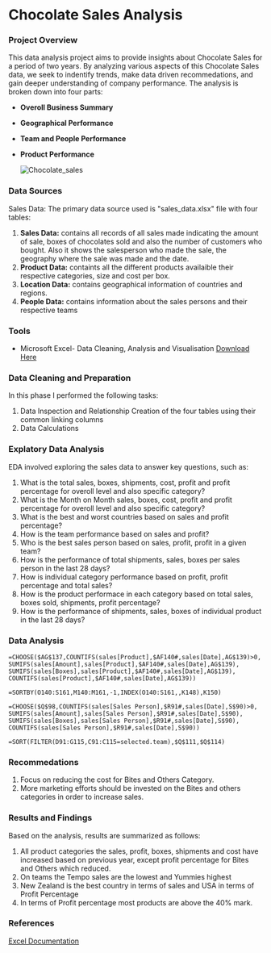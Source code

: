 # Chocolate Sales Analysis

### Project Overview
This data analysis project aims to provide insights about Chocolate Sales for a period of two years. By analyzing various aspects of this Chocolate Sales data, we seek to indentify trends, make data driven recommedations, and gain deeper understanding of company performance. The analysis is broken down into four parts:
- **Overoll Business Summary**
- **Geographical Performance**
- **Team and People Performance**
- **Product Performance**
  

  ![Chocolate_sales](https://github.com/Joendege/Chocolate_Sales_Excel_Dashboard/assets/123901910/511c587b-c699-4c00-9feb-35b582b3972a)


### Data Sources
Sales Data: The primary data source used is "sales_data.xlsx" file with four tables:
1. **Sales Data:** contains all records of all sales made indicating the amount of sale, boxes of chocolates sold and also the number of customers who bought. Also it shows the salesperson who made the sale, the geography where the sale was made and the date.
2. **Product Data:** containts all the different products availaible their respective categories, size and cost per box.
3. **Location Data:** contains geographical information of countries and regions.
4. **People Data:** contains information about the sales persons and their respective teams

### Tools
- Microsoft Excel- Data Cleaning, Analysis and Visualisation [Download Here](https://www.microsoft.com)

### Data Cleaning and Preparation
In this phase I performed the following tasks:
1. Data Inspection and Relationship Creation of the four tables using their common linking columns
2. Data Calculations

### Explatory Data Analysis
EDA involved exploring the sales data to answer key questions, such as:
1. What is the total sales, boxes, shipments, cost, profit and profit percentage for overoll level and also specific category?
2. What is the Month on Month sales, boxes, cost, profit and profit percentage for overoll level and also specific category?
3. What is the best and worst countries based on sales and profit percentage?
4. How is the team performance based on sales and profit?
5. Who is the best sales person based on sales, profit, profit in a given team?
6. How is the performance of total shipments, sales, boxes per sales person in the last 28 days?
7. How is individual category performance based on profit, profit percentage and total sales?
8. How is the product performace in each category based on total sales, boxes sold, shipments, profit percentage?
9. How is the performance of shipments, sales, boxes of individual product in the last 28 days?

### Data Analysis
```Excel
=CHOOSE($AG$137,COUNTIFS(sales[Product],$AF140#,sales[Date],AG$139)>0,
SUMIFS(sales[Amount],sales[Product],$AF140#,sales[Date],AG$139),
SUMIFS(sales[Boxes],sales[Product],$AF140#,sales[Date],AG$139),
COUNTIFS(sales[Product],$AF140#,sales[Date],AG$139))
```
```
=SORTBY(O140:S161,M140:M161,-1,INDEX(O140:S161,,K148),K150)
```
```
=CHOOSE($Q$98,COUNTIFS(sales[Sales Person],$R91#,sales[Date],S$90)>0,
SUMIFS(sales[Amount],sales[Sales Person],$R91#,sales[Date],S$90),
SUMIFS(sales[Boxes],sales[Sales Person],$R91#,sales[Date],S$90),
COUNTIFS(sales[Sales Person],$R91#,sales[Date],S$90))
```
```
=SORT(FILTER(D91:G115,C91:C115=selected.team),$Q$111,$Q$114)
```
### Recommedations
1. Focus on reducing the cost for Bites and Others Category.
2. More marketing efforts should be invested on the Bites and others categories in order to increase sales.

### Results and Findings
Based on the analysis, results are summarized as follows:
1. All product categories the sales, profit, boxes, shipments and cost have increased based on previous year, except profit percentage for Bites and Others which reduced.
2. On teams the Tempo sales are the lowest and Yummies highest
3. New Zealand is the best country in terms of sales and USA in terms of Profit Percentage
4. In terms of Profit percentage most products are above the 40% mark.

### References
[Excel Documentation](https://learn.microsoft.com/en-us/office/client-developer/excel/excel-home)
